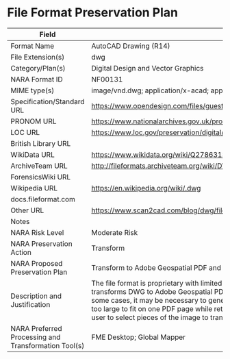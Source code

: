 # File Format Preservation Plan
  | Field | Value |
  | ----------- | ----------- |
  | Format Name | AutoCAD Drawing (R14) | 
| File Extension(s) | dwg | 
| Category/Plan(s) | Digital Design and Vector Graphics | 
| NARA Format ID | NF00131 | 
| MIME type(s) | image/vnd.dwg; application/x-acad; application/x-autocad | 
| Specification/Standard URL | <https://www.opendesign.com/files/guestdownloads/OpenDesign_Specification_for_.dwg_files.pdf> | 
| PRONOM URL | <https://www.nationalarchives.gov.uk/pronom/fmt/34> | 
| LOC URL | <https://www.loc.gov/preservation/digital/formats/fdd/fdd000445.shtml> | 
| British Library URL |  | 
| WikiData URL | <https://www.wikidata.org/wiki/Q27863131> | 
| ArchiveTeam URL | <http://fileformats.archiveteam.org/wiki/DWG> | 
| ForensicsWiki URL |  | 
| Wikipedia URL | <https://en.wikipedia.org/wiki/.dwg> | 
| docs.fileformat.com |  | 
| Other URL | <https://www.scan2cad.com/blog/dwg/file-spec/> | 
| Notes |  | 
| NARA Risk Level | Moderate Risk | 
| NARA Preservation Action | Transform | 
| NARA Proposed Preservation Plan | Transform to Adobe Geospatial PDF and retain DWG | 
| Description and Justification | The file format is proprietary with limited open or available documentation. Currently, NARA transforms DWG to Adobe Geospatial PDF using FME, and also retains the original DWG files. In some cases, it may be necessary to generate multiple PDFs for one DWG file, when the image is too large to fit on one PDF page while retaining visual details of the original file. FME allows the user to select pieces of the image to transform into PDF. | 
| NARA Preferred Processing and Transformation Tool(s) | FME Desktop; Global Mapper | 
